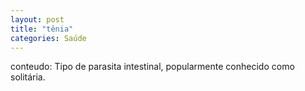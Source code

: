 ```yaml
---
layout: post
title: "tênia"
categories: Saúde
---
```

conteudo: Tipo de parasita intestinal, popularmente conhecido como solitária.
